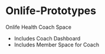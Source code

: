 # Onlife-Prototypes


Onlife Health Coach Space
 - Includes Coach Dashboard
 - Includes Member Space for Coach
